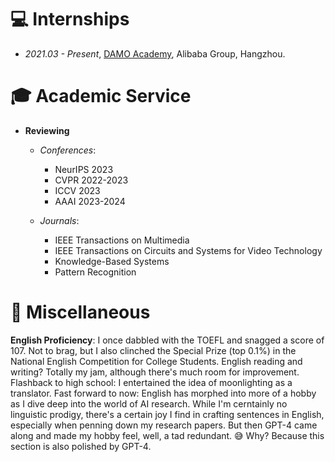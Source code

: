 # 💻 Internships
- *2021.03 - Present*, [DAMO Academy](https://damo.alibaba.com/), Alibaba Group, Hangzhou.

# 🎓 Academic Service
- **Reviewing**  
  - *Conferences*: 
    - NeurIPS 2023   
    - CVPR 2022-2023  
    - ICCV 2023  
    - AAAI 2023-2024  

  - *Journals*:    
    - IEEE Transactions on Multimedia
    - IEEE Transactions on Circuits and Systems for Video Technology
    - Knowledge-Based Systems
    - Pattern Recognition

# 💬 Miscellaneous
**English Proficiency**: 
I once dabbled with the TOEFL and snagged a score of 107. Not to brag, but I also clinched the Special Prize (top 0.1%) in the National English Competition for College Students. English reading and writing? Totally my jam, although there's much room for improvement. Flashback to high school: I entertained the idea of moonlighting as a translator. Fast forward to now: English has morphed into more of a hobby as I dive deep into the world of AI research. While I'm cerntainly no linguistic prodigy, there's a certain joy I find in crafting sentences in English, especially when penning down my research papers. But then GPT-4 came along and made my hobby feel, well, a tad redundant. 😅 Why? Because this section is also polished by GPT-4.



<!-- 
# 📖 Educations
- *2019.06 - 2022.04 (now)*, Master, Zhejiang University, Hangzhou.
- *2015.09 - 2019.06*, Undergraduate, Chu Kochen Honors College, Zhejiang Univeristy, Hangzhou.
- *2012.09 - 2015.06*, Luqiao Middle School, Taizhou.

# 💬 Invited Talks
- *2022.02*, Hosted MLNLP seminar \| [\[Video\]](https://www.bilibili.com/video/BV1wF411x7qh)
- *2021.06*, Audio & Speech Synthesis, Huawei internal talk
- *2021.03*, Non-autoregressive Speech Synthesis, PaperWeekly & biendata \| [\[video\]](https://www.bilibili.com/video/BV1uf4y1t7Hr/)
- *2020.12*, Non-autoregressive Speech Synthesis, Huawei Noah's Ark Lab internal talk

# 💻 Internships
- *2019.05 - 2020.02*, [EnjoyMusic](https://enjoymusic.ai/), Hangzhou.
- *2019.02 - 2019.05*, [YiWise](https://www.yiwise.com/), Hangzhou.
- *2018.08 - 2019.02*, [MSRA, machine learning Group](https://www.microsoft.com/en-us/research/group/machine-learning-research-group/), Beijing.
- *2018.01 - 2018.06*, [NetEase, AI department](https://hr.163.com/zc/12-ai/index.html), Hangzhou.
- *2017.08 - 2018.12*, DashBase (acquired by [Cisco](https://blogs.cisco.com/news/349511)), Hangzhou. -->
